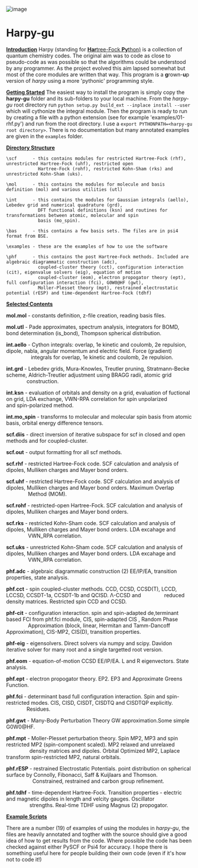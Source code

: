 ![image](https://user-images.githubusercontent.com/73105740/224044727-10d94d6e-ae70-45ae-8c58-f58187aabe0a.png) <h1>Harpy-gu</h1>



<ins>**Introduction**</ins>
    Harpy (standing for [**Har**tree-Fock **Py**thon)](https://github.com/pwborthwick/harpy) is a collection of quantum chemistry codes. The original aim was to code as close to pseudo-code as was possible so that the algorithms could be understood by any programmer. As the project evolved this aim lapsed somewhat but most of the core modules are written that way. This program is a **g**rown-**u**p version of *harpy* using a more 'pythonic' programming style.

<ins>**Getting Started**</ins>
    The easiest way to install the program is simply copy the **harpy-gu** folder and its sub-folders to your local machine. From the *harpy-gu* root directory run ```python setup.py build_ext --inplace install --user``` which will cythonize the integral module. Then the program is ready to run by creating a file with a python extension (see for example 'examples/01-rhf.py') and run from the root directory. I use a ```export PYTHONPATH=<harpy-gu root directory>```. There is no documentation but many annotated examples are given in the ```examples``` folder.

<ins>**Directory Structure**</ins>

    \scf      - this contains modules for restricted Hartree-Fock (rhf), unrestricted Hartree-Fock (uhf), restricted open 
                Hartree-Fock (rohf), restricted Kohn-Sham (rks) and unrestricted Kohn-Sham (uks).

    \mol      - this contains the modules for molecule and basis definition (mol) and various utilities (utl)

    \int      - this contains the modules for Gaussian integrals (aello), Lebedev grid and numerical quadrature (grd), 
                DFT functional definitions (ksn) and routines for transformations between atomic, molecular and spin
                basis (mo_spin).

    \bas      - this contains a few basis sets. The files are in psi4 format from BSE.

    \examples - these are the examples of how to use the software

    \phf      - this contains the post Hartree-Fock methods. Included are algebraic diagrammatic construction (adc), 
                coupled-cluster theory (cct), configuration interaction (cit), eigenvalue solvers (eig), equation of motion 
                coupled-cluster (eom), electron propogator theory (ept), full configuration interaction (fci), G0W0@HF (gwt),
                Moller-Plesset theory (mpt), restrained electrostatic potential (rESP) and time-dependent Hartree-Fock (tdhf)

<ins>**Selected Contents**</ins>

**mol.mol** - constants definition, z-file creation, reading basis files.

**mol.utl**   - Pade approximates, spectrum analysis, integrators for BOMD, bond determination (is_bond), Thompson spherical distribution.

**int.aello** - Cython integrals: overlap, 1e kinetic and coulomb, 2e repulsion, dipole, nabla, angular momentum and electric field. Force (gradient) &nbsp;&nbsp;&nbsp;&nbsp;&nbsp;&nbsp;&nbsp;&nbsp;&nbsp;&nbsp;&nbsp;&nbsp;&nbsp;&nbsp;&nbsp;&nbsp;&nbsp;integrals for overlap, 1e kinetic and coulomb, 2e repulsion.

**int.grd** - Lebedev grids, Mura-Knowles, Treutler pruning, Stratmann-Becke scheme, Aldrich-Treutler adjustment using BRAGG radii, atomic grid &nbsp;&nbsp;&nbsp;&nbsp;&nbsp;&nbsp;&nbsp;&nbsp;&nbsp;&nbsp;&nbsp;&nbsp;&nbsp;&nbsp;construction.

**int.ksn** - evaluation of orbitals and density on a grid, evaluation of fuctional on grid, LDA exchange, VWN-RPA correlation for spin unpolarized 
&nbsp;&nbsp;&nbsp;&nbsp;&nbsp;&nbsp;&nbsp;&nbsp;&nbsp;&nbsp;&nbsp;&nbsp;&nbsp;&nbsp; and spin-polarized method.

**int.mo_spin** - transforms to molecular and molecular spin basis from atomic basis, orbital energy difference tensors.

**scf.diis** - direct inversion of iterative subspace for scf in closed and open methods and for coupled-cluster.

**scf.out** - output formatting fror all scf methods.

**scf.rhf** - restricted Hartree-Fock code. SCF calculation and analysis of dipoles, Mulliken charges and Mayer bond orders.

**scf.uhf** - restricted Hartree-Fock code. SCF calculation and analysis of dipoles, Mulliken charges and Mayer bond orders. Maximum Overlap &nbsp;&nbsp;&nbsp;&nbsp;&nbsp;&nbsp;&nbsp;&nbsp;&nbsp;&nbsp;&nbsp;&nbsp;&nbsp;&nbsp;&nbsp;Method (MOM).

**scf.rohf** - restricted-open Hartree-Fock. SCF calculation and analysis of dipoles, Mulliken charges and Mayer bond orders. 

**scf.rks** - restricted Kohn-Sham code.  SCF calculation and analysis of dipoles, Mulliken charges and Mayer bond orders. LDA excahage and &nbsp;&nbsp;&nbsp;&nbsp;&nbsp;&nbsp;&nbsp;&nbsp;&nbsp;&nbsp;&nbsp;&nbsp;&nbsp;&nbsp;&nbsp;VWN_RPA
              correlation.
              
**scf.uks** - unrestricted Kohn-Sham code.  SCF calculation and analysis of dipoles, Mulliken charges and Mayer bond orders. LDA excahage and &nbsp;&nbsp;&nbsp;&nbsp;&nbsp;&nbsp;&nbsp;&nbsp;&nbsp;&nbsp;&nbsp;&nbsp;&nbsp;&nbsp;&nbsp;VWN_RPA
              correlation.
              
**phf.adc** - algebraic diagrammatic construction (2) EE/IP/EA, transition properties, state analysis.

**phf.cct** - spin coupled-cluster methods. CCD, CCSD, CCSD(T), LCCD, LCCSD, CCSDT-1a, CCSDT-1b and QCISD. &Lambda;-CCSD and &nbsp;&nbsp;&nbsp;&nbsp;&nbsp;&nbsp;&nbsp;&nbsp;&nbsp;&nbsp;&nbsp;&nbsp;&nbsp;&nbsp;&nbsp;reduced density matrices. Restricted spin CCD and CCSD.

**phf-cit** - configuration interaction. spin and spin-adapted de,terminant based FCI from phf.fci module, CIS, spin-adapted CIS , Random Phase &nbsp;&nbsp;&nbsp;&nbsp;&nbsp;&nbsp;&nbsp;&nbsp;&nbsp;&nbsp;&nbsp;&nbsp;&nbsp;&nbsp;&nbsp;Approximation (block, linear, Hermitan and Tamm-Dancoff Approximation), CIS-MP2, CIS(D), transition properties.

**phf-eig** - eigensolvers. Direct solvers via numpy and scipy. Davidon iterative solver for many root and a single targetted root version.

**phf.eom** - equation-of-motion CCSD EE/IP/EA. L and R eigenvectors. State analysis.

**phf.ept** - electron propogator theory. EP2. EP3 and Approximate Greens Function.

**phf.fci** - determinant basd full configuration interaction. Spin and spin-restricted modes. CIS, CISD, CISDT, CISDTQ and CISDTQP explicitly. &nbsp;&nbsp;&nbsp;&nbsp;&nbsp;&nbsp;&nbsp;&nbsp;&nbsp;&nbsp;&nbsp;&nbsp;&nbsp;&nbsp;Residues.

**phf.gwt** - Many-Body Perturbation Theory GW approximation.Some simple  G0W0@HF.

**phf.mpt** - Moller-Plesset perturbation theory. Spin MP2, MP3 and spin restricted MP2 (spin-component scaled). MP2 relaxed and unrelaxed &nbsp;&nbsp;&nbsp;&nbsp;&nbsp;&nbsp;&nbsp;&nbsp;&nbsp;&nbsp;&nbsp;&nbsp;&nbsp;&nbsp;&nbsp;&nbsp;density matrices and dipoles. Orbital Optimized MP2, Laplace transform spin-restricted MP2, natural orbitals.

**phf.rESP** - restrained Electrostatic Potentials. point distribution on spherical surface by Connolly, Fibonacci, Saff & Kuijlaars and Thomson. &nbsp;&nbsp;&nbsp;&nbsp;&nbsp;&nbsp;&nbsp;&nbsp;&nbsp;&nbsp;&nbsp;&nbsp;&nbsp;&nbsp;&nbsp;&nbsp;&nbsp;&nbsp;Constrained, restrained and carbon group refinement.

**phf.tdhf** - time-dependent Hartree-Fock. Transition properties - electric and magnetic dipoles in length and velcity gauges. Oscillator &nbsp;&nbsp;&nbsp;&nbsp;&nbsp;&nbsp;&nbsp;&nbsp;&nbsp;&nbsp;&nbsp;&nbsp;&nbsp;&nbsp;&nbsp;&nbsp;strengths. Real-time TDHF using Magnus (2) propogator.

<ins>**Example Scripts**</ins>

There are a number (19) of examples of using the modules in *harpy-gu*, the files are heavily annotated and togther with the source should give a good idea of how to get results from the code. Where possible the code has been checked against either PySCF or Psi4 for accuracy. I hope there is something useful here for people building their own code (even if it's how not to code it!)
